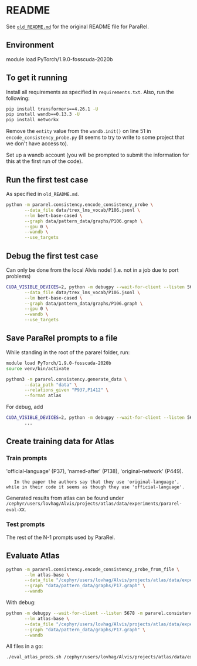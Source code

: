 # README

See [`old_README.md`](old_README.md) for the original README file for ParaRel.


## Environment
module load PyTorch/1.9.0-fosscuda-2020b

## To get it running
Install all requirements as specified in `requirements.txt`. Also, run the following:

```bash
pip install transformers==4.26.1 -U 
pip install wandb==0.13.3 -U
pip install networkx
```

Remove the `entity` value from the `wandb.init()` on line 51 in `encode_consistency_probe.py` (it seems to try to write to some project that we don't have access to).

Set up a wandb account (you will be prompted to submit the information for this at the first run of the code).

## Run the first test case
As specified in `old_README.md`.

```bash
python -m pararel.consistency.encode_consistency_probe \
       --data_file data/trex_lms_vocab/P106.jsonl \
       --lm bert-base-cased \
       --graph data/pattern_data/graphs/P106.graph \
       --gpu 0 \
       --wandb \
       --use_targets
```

## Debug the first test case
Can only be done from the local Alvis node! (i.e. not in a job due to port problems)

```bash
CUDA_VISIBLE_DEVICES=2, python -m debugpy --wait-for-client --listen 5678 -m pararel.consistency.encode_consistency_probe \
       --data_file data/trex_lms_vocab/P106.jsonl \
       --lm bert-base-cased \
       --graph data/pattern_data/graphs/P106.graph \
       --gpu 0 \
       --wandb \
       --use_targets
```

## Save ParaRel prompts to a file

While standing in the root of the pararel folder, run:

```bash
module load PyTorch/1.9.0-fosscuda-2020b
source venv/bin/activate

python3 -m pararel.consistency.generate_data \
       --data_path "data" \
       --relations_given "P937,P1412" \
       --format atlas
```

For debug, add
```bash
CUDA_VISIBLE_DEVICES=2, python -m debugpy --wait-for-client --listen 5678 -m pararel.consistency.generate_data \
       ...
```

## Create training data for Atlas

### Train prompts
'official-language' (P37), 'named-after' (P138), 'original-network' (P449).

       In the paper the authors say that they use 'original-language', while in their code it seems as though they use 'official-language'.

Generated results from atlas can be found under `/cephyr/users/lovhag/Alvis/projects/atlas/data/experiments/pararel-eval-XX`.

### Test prompts
The rest of the N-1 prompts used by ParaRel.

## Evaluate Atlas

```bash
python -m pararel.consistency.encode_consistency_probe_from_file \
       --lm atlas-base \
       --data_file "/cephyr/users/lovhag/Alvis/projects/atlas/data/experiments/pararel-eval-P17-base-2017-901099/P17-step-0.jsonl" \
       --graph "data/pattern_data/graphs/P17.graph" \
       --wandb
```

With debug:
```bash
python -m debugpy --wait-for-client --listen 5678 -m pararel.consistency.encode_consistency_probe_from_file \
       --lm atlas-base \
       --data_file "/cephyr/users/lovhag/Alvis/projects/atlas/data/experiments/pararel-eval-P17-base-2017-901099/P17-step-0.jsonl" \
       --graph "data/pattern_data/graphs/P17.graph" \
       --wandb
```

All files in a go:
```bash
./eval_atlas_preds.sh /cephyr/users/lovhag/Alvis/projects/atlas/data/experiments/pararel-eval-
```